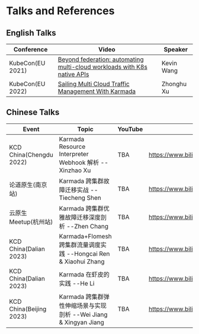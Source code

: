 # Talks and References

## English Talks

| Conference       | Video                                                                                                                   | Speaker    |
|------------------|-------------------------------------------------------------------------------------------------------------------------|------------|
| KubeCon(EU 2021) | [Beyond federation: automating multi-cloud workloads with K8s native APIs](https://www.youtube.com/watch?v=LJJoaGszBVk) | Kevin Wang |
| KubeCon(EU 2022) | [Sailing Multi Cloud Traffic Management With Karmada](https://www.youtube.com/watch?v=rzFbxeZQHWI)                      | Zhonghu Xu |

## Chinese Talks

| Event       | Topic                                                                                                                   | YouTube    | Bilibili |
|------------------|--------------------------------------------------------------------------------------------------------------------|------------|----------|
| KCD China(Chengdu 2022) | Karmada Resource Interpreter Webhook 解析 --Xinzhao Xu | TBA | https://www.bilibili.com/video/BV1qW4y1p7iS/ |
| 论道原生(南京站) | Karmada 跨集群故障迁移实战 --Tiecheng Shen | TBA | https://www.bilibili.com/video/BV1QP4y1f7Jp/ |
| 云原生 Meetup(杭州站) | Karmada 跨集群优雅故障迁移深度剖析 --Zhen Chang | TBA | https://www.bilibili.com/video/BV1iY4y1u7TQ/ |
| KCD China(Dalian 2023) | Karmada+Flomesh 跨集群流量调度实践 --Hongcai Ren & Xiaohui Zhang | TBA | https://www.bilibili.com/video/BV1zg4y177AC/ |
| KCD China(Dalian 2023) | Karmada 在虾皮的实践 --He Li | TBA | https://www.bilibili.com/video/BV1A24y1F7Jv/ |
| KCD China(Beijing 2023) | Karmada 跨集群弹性伸缩场景与实现剖析 --Wei Jiang & Xingyan Jiang | TBA | https://www.bilibili.com/video/BV1yM4y1n73u/ |
